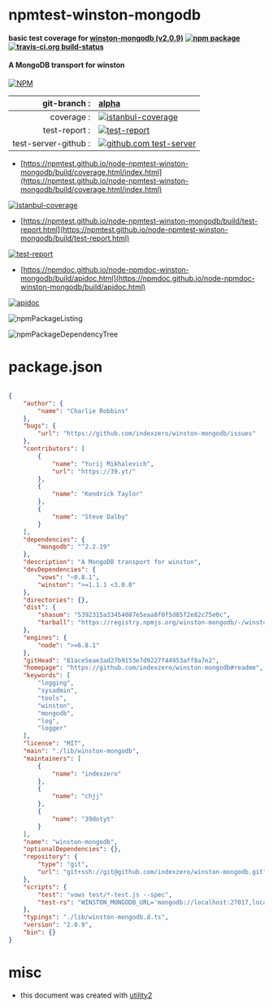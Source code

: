 # npmtest-winston-mongodb

#### basic test coverage for  [winston-mongodb (v2.0.9)](https://github.com/indexzero/winston-mongodb#readme)  [![npm package](https://img.shields.io/npm/v/npmtest-winston-mongodb.svg?style=flat-square)](https://www.npmjs.org/package/npmtest-winston-mongodb) [![travis-ci.org build-status](https://api.travis-ci.org/npmtest/node-npmtest-winston-mongodb.svg)](https://travis-ci.org/npmtest/node-npmtest-winston-mongodb)

#### A MongoDB transport for winston

[![NPM](https://nodei.co/npm/winston-mongodb.png?downloads=true&downloadRank=true&stars=true)](https://www.npmjs.com/package/winston-mongodb)

| git-branch : | [alpha](https://github.com/npmtest/node-npmtest-winston-mongodb/tree/alpha)|
|--:|:--|
| coverage : | [![istanbul-coverage](https://npmtest.github.io/node-npmtest-winston-mongodb/build/coverage.badge.svg)](https://npmtest.github.io/node-npmtest-winston-mongodb/build/coverage.html/index.html)|
| test-report : | [![test-report](https://npmtest.github.io/node-npmtest-winston-mongodb/build/test-report.badge.svg)](https://npmtest.github.io/node-npmtest-winston-mongodb/build/test-report.html)|
| test-server-github : | [![github.com test-server](https://npmtest.github.io/node-npmtest-winston-mongodb/GitHub-Mark-32px.png)](https://npmtest.github.io/node-npmtest-winston-mongodb/build/app/index.html) | | build-artifacts : | [![build-artifacts](https://npmtest.github.io/node-npmtest-winston-mongodb/glyphicons_144_folder_open.png)](https://github.com/npmtest/node-npmtest-winston-mongodb/tree/gh-pages/build)|

- [https://npmtest.github.io/node-npmtest-winston-mongodb/build/coverage.html/index.html](https://npmtest.github.io/node-npmtest-winston-mongodb/build/coverage.html/index.html)

[![istanbul-coverage](https://npmtest.github.io/node-npmtest-winston-mongodb/build/screenCapture.buildCi.browser.%252Ftmp%252Fbuild%252Fcoverage.lib.html.png)](https://npmtest.github.io/node-npmtest-winston-mongodb/build/coverage.html/index.html)

- [https://npmtest.github.io/node-npmtest-winston-mongodb/build/test-report.html](https://npmtest.github.io/node-npmtest-winston-mongodb/build/test-report.html)

[![test-report](https://npmtest.github.io/node-npmtest-winston-mongodb/build/screenCapture.buildCi.browser.%252Ftmp%252Fbuild%252Ftest-report.html.png)](https://npmtest.github.io/node-npmtest-winston-mongodb/build/test-report.html)

- [https://npmdoc.github.io/node-npmdoc-winston-mongodb/build/apidoc.html](https://npmdoc.github.io/node-npmdoc-winston-mongodb/build/apidoc.html)

[![apidoc](https://npmdoc.github.io/node-npmdoc-winston-mongodb/build/screenCapture.buildCi.browser.%252Ftmp%252Fbuild%252Fapidoc.html.png)](https://npmdoc.github.io/node-npmdoc-winston-mongodb/build/apidoc.html)

![npmPackageListing](https://npmtest.github.io/node-npmtest-winston-mongodb/build/screenCapture.npmPackageListing.svg)

![npmPackageDependencyTree](https://npmtest.github.io/node-npmtest-winston-mongodb/build/screenCapture.npmPackageDependencyTree.svg)



# package.json

```json

{
    "author": {
        "name": "Charlie Robbins"
    },
    "bugs": {
        "url": "https://github.com/indexzero/winston-mongodb/issues"
    },
    "contributors": [
        {
            "name": "Yurij Mikhalevich",
            "url": "https://39.yt/"
        },
        {
            "name": "Kendrick Taylor"
        },
        {
            "name": "Steve Dalby"
        }
    ],
    "dependencies": {
        "mongodb": "^2.2.19"
    },
    "description": "A MongoDB transport for winston",
    "devDependencies": {
        "vows": "~0.8.1",
        "winston": ">=1.1.1 <3.0.0"
    },
    "directories": {},
    "dist": {
        "shasum": "5392315a33454087e5eaa8f0f5d85f2e82c75e0c",
        "tarball": "https://registry.npmjs.org/winston-mongodb/-/winston-mongodb-2.0.9.tgz"
    },
    "engines": {
        "node": ">=6.8.1"
    },
    "gitHead": "81ace5eae3ad27b9153e7d9227f44953aff8a7e2",
    "homepage": "https://github.com/indexzero/winston-mongodb#readme",
    "keywords": [
        "logging",
        "sysadmin",
        "tools",
        "winston",
        "mongodb",
        "log",
        "logger"
    ],
    "license": "MIT",
    "main": "./lib/winston-mongodb",
    "maintainers": [
        {
            "name": "indexzero"
        },
        {
            "name": "chjj"
        },
        {
            "name": "39dotyt"
        }
    ],
    "name": "winston-mongodb",
    "optionalDependencies": {},
    "repository": {
        "type": "git",
        "url": "git+ssh://git@github.com/indexzero/winston-mongodb.git"
    },
    "scripts": {
        "test": "vows test/*-test.js --spec",
        "test-rs": "WINSTON_MONGODB_URL='mongodb://localhost:27017,localhost:27018/winston?replicaSet=rs0' vows test/*-test.js --spec"
    },
    "typings": "./lib/winston-mongodb.d.ts",
    "version": "2.0.9",
    "bin": {}
}
```



# misc
- this document was created with [utility2](https://github.com/kaizhu256/node-utility2)
